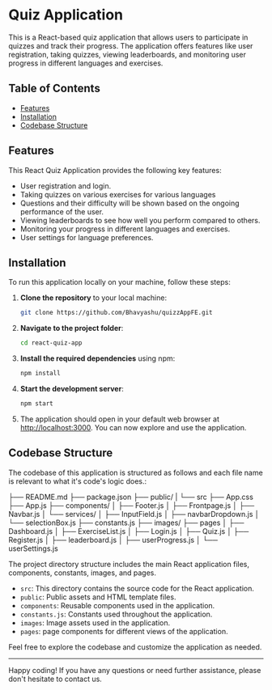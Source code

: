 # Quiz Application

This is a React-based quiz application that allows users to participate in quizzes and track their progress. The application offers features like user registration, taking quizzes, viewing leaderboards, and monitoring user progress in different languages and exercises.

## Table of Contents

- [Features](#features)
- [Installation](#installation)
- [Codebase Structure](#codebase-structure)

## Features

This React Quiz Application provides the following key features:

- User registration and login.
- Taking quizzes on various exercises for various languages
- Questions and their difficulty will be shown based on the ongoing performance of the user.
- Viewing leaderboards to see how well you perform compared to others.
- Monitoring your progress in different languages and exercises.
- User settings for language preferences.

## Installation

To run this application locally on your machine, follow these steps:

1. **Clone the repository** to your local machine:

    ```bash
    git clone https://github.com/Bhavyashu/quizzAppFE.git
    ```

2. **Navigate to the project folder**:

    ```bash
    cd react-quiz-app
    ```

3. **Install the required dependencies** using npm:

    ```bash
    npm install
    ```

4. **Start the development server**:

    ```bash
    npm start
    ```

5. The application should open in your default web browser at [http://localhost:3000](http://localhost:3000). You can now explore and use the application.

## Codebase Structure

The codebase of this application is structured as follows and each file name is relevant to what it's code's logic does.:

├── README.md
├── package.json
├── public/
|
└── src
    ├── App.css
    ├── App.js
    ├── components/
    │   ├── Footer.js
    │   ├── Frontpage.js
    │   ├── Navbar.js
    │   └── services/
    │       ├──  InputField.js
    │       ├── navbarDropdown.js
    │       └── selectionBox.js
    ├── constants.js
    ├── images/
    ├── pages
    │   ├── Dashboard.js
    │   ├── ExerciseList.js
    │   ├── Login.js
    │   ├── Quiz.js
    │   ├── Register.js
    │   ├── leaderboard.js
    │   ├── userProgress.js
    │   └── userSettings.js


The project directory structure includes the main React application files, components, constants, images, and pages.

- `src`: This directory contains the source code for the React application.
- `public`: Public assets and HTML template files.
- `components`: Reusable components used in the application.
- `constants.js`: Constants used throughout the application.
- `images`: Image assets used in the application.
- `pages`: page components for different views of the application.

Feel free to explore the codebase and customize the application as needed.

---

Happy coding! If you have any questions or need further assistance, please don't hesitate to contact us.

